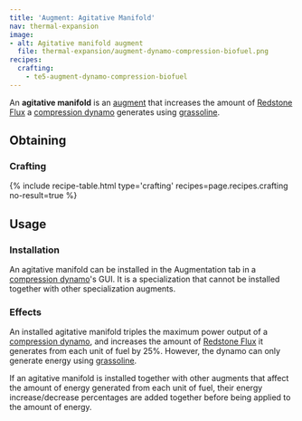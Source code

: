 ```yaml
---
title: 'Augment: Agitative Manifold'
nav: thermal-expansion
image:
- alt: Agitative manifold augment
  file: thermal-expansion/augment-dynamo-compression-biofuel.png
recipes:
  crafting:
    - te5-augment-dynamo-compression-biofuel
---
```


An **agitative manifold** is an [augment](/docs/thermal-expansion/augments/)
that increases the amount of [Redstone Flux](/docs/redstone-flux/) a
[compression dynamo](/docs/thermal-expansion/compression-dynamo/) generates
using [grassoline](/docs/thermal-foundation-2/grassoline/).


Obtaining
---------

### Crafting
{% include recipe-table.html type='crafting' recipes=page.recipes.crafting no-result=true %}


Usage
-----

### Installation
An agitative manifold can be installed in the Augmentation tab in a [compression
dynamo](/docs/thermal-expansion/compression-dynamo/)'s GUI. It is a
specialization that cannot be installed together with other specialization
augments.

### Effects
An installed agitative manifold triples the maximum power output of a
[compression dynamo](/docs/thermal-expansion/compression-dynamo/), and increases
the amount of [Redstone Flux](/docs/redstone-flux/) it generates from each unit
of fuel by 25%. However, the dynamo can only generate energy using
[grassoline](/docs/thermal-foundation-2/grassoline/).

If an agitative manifold is installed together with other augments that affect
the amount of energy generated from each unit of fuel, their energy
increase/decrease percentages are added together before being applied to the
amount of energy.
